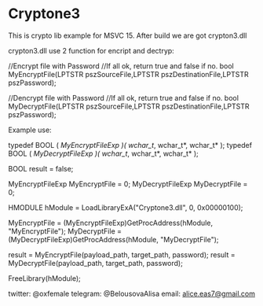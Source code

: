 # Cryptone3
This is crypto lib example for MSVC 15.
After build we are got crypton3.dll

crypton3.dll use 2 function for encript and dectryp:

//Encrypt file with Password 
//If all ok, return true and false if no.
bool MyEncryptFile(LPTSTR pszSourceFile,LPTSTR pszDestinationFile,LPTSTR pszPassword);

//Dencrypt file with Password 
//If all ok, return true and false if no.
bool MyDecryptFile(LPTSTR pszSourceFile,LPTSTR pszDestinationFile,LPTSTR pszPassword);
	
 
 Example use:

typedef BOOL ( *MyEncryptFileExp )( wchar_t*, wchar_t*, wchar_t* );
typedef BOOL ( *MyDecryptFileExp )( wchar_t*, wchar_t*, wchar_t* );

BOOL result = false;

MyEncryptFileExp MyEncryptFile = 0;
MyDecryptFileExp MyDecryptFile = 0;

HMODULE hModule = LoadLibraryExA("Cryptone3.dll", 0, 0x00000100);
	
 MyEncryptFile = (MyEncryptFileExp)GetProcAddress(hModule, "MyEncryptFile");
MyDecryptFile = (MyDecryptFileExp)GetProcAddress(hModule, "MyDecryptFile");

result = MyEncryptFile(payload_path, target_path, password);
result = MyDecryptFile(payload_path, target_path, password);

FreeLibrary(hModule);
 
 
 twitter: @oxfemale
 telegram: @BelousovaAlisa
 email: alice.eas7@gmail.com
